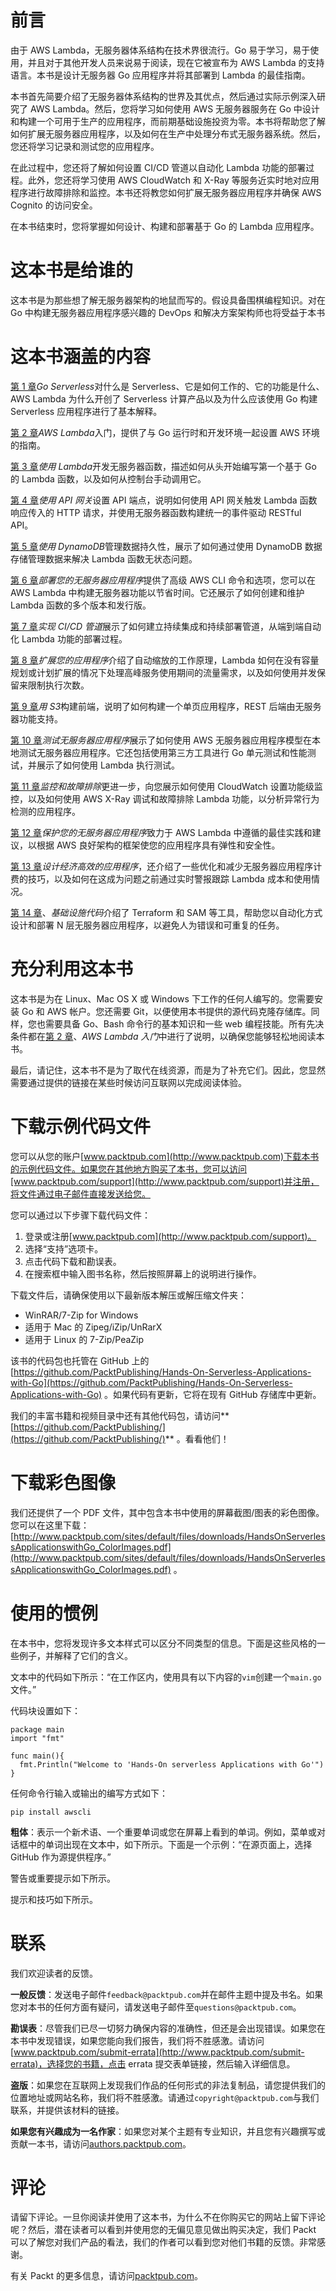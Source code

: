 # 前言

由于 AWS Lambda，无服务器体系结构在技术界很流行。Go 易于学习，易于使用，并且对于其他开发人员来说易于阅读，现在它被宣布为 AWS Lambda 的支持语言。本书是设计无服务器 Go 应用程序并将其部署到 Lambda 的最佳指南。

本书首先简要介绍了无服务器体系结构的世界及其优点，然后通过实际示例深入研究了 AWS Lambda。然后，您将学习如何使用 AWS 无服务器服务在 Go 中设计和构建一个可用于生产的应用程序，而前期基础设施投资为零。本书将帮助您了解如何扩展无服务器应用程序，以及如何在生产中处理分布式无服务器系统。然后，您还将学习记录和测试您的应用程序。

在此过程中，您还将了解如何设置 CI/CD 管道以自动化 Lambda 功能的部署过程。此外，您还将学习使用 AWS CloudWatch 和 X-Ray 等服务近实时地对应用程序进行故障排除和监控。本书还将教您如何扩展无服务器应用程序并确保 AWS Cognito 的访问安全。

在本书结束时，您将掌握如何设计、构建和部署基于 Go 的 Lambda 应用程序。

# 这本书是给谁的

这本书是为那些想了解无服务器架构的地鼠而写的。假设具备围棋编程知识。对在 Go 中构建无服务器应用程序感兴趣的 DevOps 和解决方案架构师也将受益于本书

# 这本书涵盖的内容

[第 1 章](01.html)*Go Serverless*对什么是 Serverless、它是如何工作的、它的功能是什么、AWS Lambda 为什么开创了 Serverless 计算产品以及为什么应该使用 Go 构建 Serverless 应用程序进行了基本解释。

[第 2 章](02.html)*AWS Lambda*入门，提供了与 Go 运行时和开发环境一起设置 AWS 环境的指南。

[第 3 章](03.html)*使用 Lambda*开发无服务器函数，描述如何从头开始编写第一个基于 Go 的 Lambda 函数，以及如何从控制台手动调用它。

[第 4 章](04.html)*使用 API 网关*设置 API 端点，说明如何使用 API 网关触发 Lambda 函数响应传入的 HTTP 请求，并使用无服务器函数构建统一的事件驱动 RESTful API。

[第 5 章](05.html)*使用 DynamoDB*管理数据持久性，展示了如何通过使用 DynamoDB 数据存储管理数据来解决 Lambda 函数无状态问题。

[第 6 章](06.html)*部署您的无服务器应用程序*提供了高级 AWS CLI 命令和选项，您可以在 AWS Lambda 中构建无服务器功能以节省时间。它还展示了如何创建和维护 Lambda 函数的多个版本和发行版。

[第 7 章](07.html)*实现 CI/CD 管道*展示了如何建立持续集成和持续部署管道，从端到端自动化 Lambda 功能的部署过程。

[第 8 章](08.html)*扩展您的应用程序*介绍了自动缩放的工作原理，Lambda 如何在没有容量规划或计划扩展的情况下处理高峰服务使用期间的流量需求，以及如何使用并发保留来限制执行次数。

[第 9 章](09.html)*用 S3*构建前端，说明了如何构建一个单页应用程序，REST 后端由无服务器功能支持。

[第 10 章](10.html)*测试无服务器应用程序*展示了如何使用 AWS 无服务器应用程序模型在本地测试无服务器应用程序。它还包括使用第三方工具进行 Go 单元测试和性能测试，并展示了如何使用 Lambda 执行测试。

[第 11 章](11.html)*监控和故障排除*更进一步，向您展示如何使用 CloudWatch 设置功能级监控，以及如何使用 AWS X-Ray 调试和故障排除 Lambda 功能，以分析异常行为检测的应用程序。

[第 12 章](12.html)*保护您的无服务器应用程序*致力于 AWS Lambda 中遵循的最佳实践和建议，以根据 AWS 良好架构的框架使您的应用程序具有弹性和安全性。

[第 13 章](13.html)*设计经济高效的应用程序*，还介绍了一些优化和减少无服务器应用程序计费的技巧，以及如何在这成为问题之前通过实时警报跟踪 Lambda 成本和使用情况。

[第 14 章](14.html)、*基础设施代码*介绍了 Terraform 和 SAM 等工具，帮助您以自动化方式设计和部署 N 层无服务器应用程序，以避免人为错误和可重复的任务。

# 充分利用这本书

这本书是为在 Linux、Mac OS X 或 Windows 下工作的任何人编写的。您需要安装 Go 和 AWS 帐户。您还需要 Git，以便使用本书提供的源代码克隆存储库。同样，您也需要具备 Go、Bash 命令行的基本知识和一些 web 编程技能。所有先决条件都在[第 2 章](02.html)、*AWS Lambda 入门*中进行了说明，以确保您能够轻松地阅读本书。

最后，请记住，这本书不是为了取代在线资源，而是为了补充它们。因此，您显然需要通过提供的链接在某些时候访问互联网以完成阅读体验。

# 下载示例代码文件

您可以从您的账户[www.packtpub.com](http://www.packtpub.com)下载本书的示例代码文件。如果您在其他地方购买了本书，您可以访问[www.packtpub.com/support](http://www.packtpub.com/support)并注册，将文件通过电子邮件直接发送给您。

您可以通过以下步骤下载代码文件：

1.  登录或注册[www.packtpub.com](http://www.packtpub.com/support)。
2.  选择“支持”选项卡。
3.  点击代码下载和勘误表。
4.  在搜索框中输入图书名称，然后按照屏幕上的说明进行操作。

下载文件后，请确保使用以下最新版本解压或解压缩文件夹：

*   WinRAR/7-Zip for Windows
*   适用于 Mac 的 Zipeg/iZip/UnRarX
*   适用于 Linux 的 7-Zip/PeaZip

该书的代码包也托管在 GitHub 上的[https://github.com/PacktPublishing/Hands-On-Serverless-Applications-with-Go](https://github.com/PacktPublishing/Hands-On-Serverless-Applications-with-Go) 。如果代码有更新，它将在现有 GitHub 存储库中更新。

我们的丰富书籍和视频目录中还有其他代码包，请访问**[https://github.com/PacktPublishing/](https://github.com/PacktPublishing/)** 。看看他们！

# 下载彩色图像

我们还提供了一个 PDF 文件，其中包含本书中使用的屏幕截图/图表的彩色图像。您可以在这里下载：[http://www.packtpub.com/sites/default/files/downloads/HandsOnServerlessApplicationswithGo_ColorImages.pdf](http://www.packtpub.com/sites/default/files/downloads/HandsOnServerlessApplicationswithGo_ColorImages.pdf) 。

# 使用的惯例

在本书中，您将发现许多文本样式可以区分不同类型的信息。下面是这些风格的一些例子，并解释了它们的含义。

文本中的代码如下所示：“在工作区内，使用具有以下内容的`vim`创建一个`main.go`文件。”

代码块设置如下：

```
package main
import "fmt"

func main(){
  fmt.Println("Welcome to 'Hands-On serverless Applications with Go'")
}
```

任何命令行输入或输出的编写方式如下：

```
pip install awscli
```

**粗体**：表示一个新术语、一个重要单词或您在屏幕上看到的单词。例如，菜单或对话框中的单词出现在文本中，如下所示。下面是一个示例：“在源页面上，选择 GitHub 作为源提供程序。”

警告或重要提示如下所示。

提示和技巧如下所示。

# 联系

我们欢迎读者的反馈。

**一般反馈**：发送电子邮件`feedback@packtpub.com`并在邮件主题中提及书名。如果您对本书的任何方面有疑问，请发送电子邮件至`questions@packtpub.com`。

**勘误表**：尽管我们已尽一切努力确保内容的准确性，但还是会出现错误。如果您在本书中发现错误，如果您能向我们报告，我们将不胜感激。请访问[www.packtpub.com/submit-errata](http://www.packtpub.com/submit-errata)，选择您的书籍，点击 errata 提交表单链接，然后输入详细信息。

**盗版**：如果您在互联网上发现我们作品的任何形式的非法复制品，请您提供我们的位置地址或网站名称，我们将不胜感激。请通过`copyright@packtpub.com`与我们联系，并提供该材料的链接。

**如果您有兴趣成为一名作家**：如果您对某个主题有专业知识，并且您有兴趣撰写或贡献一本书，请访问[authors.packtpub.com](http://authors.packtpub.com/)。

# 评论

请留下评论。一旦你阅读并使用了这本书，为什么不在你购买它的网站上留下评论呢？然后，潜在读者可以看到并使用您的无偏见意见做出购买决定，我们 Packt 可以了解您对我们产品的看法，我们的作者可以看到您对他们书籍的反馈。非常感谢。

有关 Packt 的更多信息，请访问[packtpub.com](https://www.packtpub.com/)。